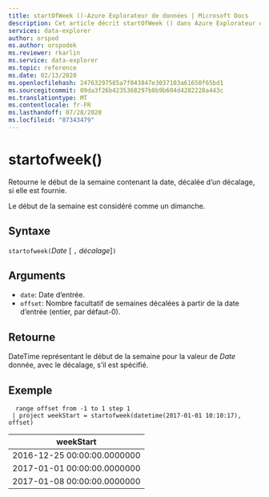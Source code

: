 ```yaml
---
title: startOfWeek ()-Azure Explorateur de données | Microsoft Docs
description: Cet article décrit startOfWeek () dans Azure Explorateur de données.
services: data-explorer
author: orspod
ms.author: orspodek
ms.reviewer: rkarlin
ms.service: data-explorer
ms.topic: reference
ms.date: 02/13/2020
ms.openlocfilehash: 24763297585a7f043847e3037103a61650f65bd1
ms.sourcegitcommit: 09da3f26b4235368297b8b9b604d4282228a443c
ms.translationtype: MT
ms.contentlocale: fr-FR
ms.lasthandoff: 07/28/2020
ms.locfileid: "87343479"
---
```

# <a name="startofweek"></a>startofweek()

Retourne le début de la semaine contenant la date, décalée d’un décalage, si elle est fournie.

Le début de la semaine est considéré comme un dimanche.

## <a name="syntax"></a>Syntaxe

`startofweek(`*Date* [ `,` *décalage*]`)`

## <a name="arguments"></a>Arguments

* `date`: Date d’entrée.
* `offset`: Nombre facultatif de semaines décalées à partir de la date d’entrée (entier, par défaut-0).

## <a name="returns"></a>Retourne

DateTime représentant le début de la semaine pour la valeur de *Date* donnée, avec le décalage, s’il est spécifié.

## <a name="example"></a>Exemple

```kusto
  range offset from -1 to 1 step 1
 | project weekStart = startofweek(datetime(2017-01-01 10:10:17), offset) 
```

|weekStart|
|---|
|2016-12-25 00:00:00.0000000|
|2017-01-01 00:00:00.0000000|
|2017-01-08 00:00:00.0000000|